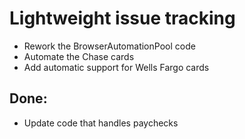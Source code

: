 # Lightweight issue tracking

- Rework the BrowserAutomationPool code
- Automate the Chase cards
- Add automatic support for Wells Fargo cards

## Done:

- Update code that handles paychecks
